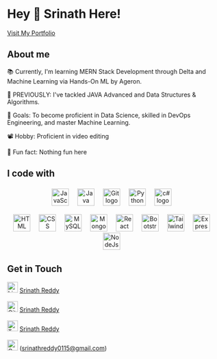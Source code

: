 <h1 align="left">Hey 👋 Srinath Here!</h1>

[Visit My Portfolio](https://srinathreddy.netlify.app/)


<h2 align="left">About me</h2>

<div align="left">
    <p>📚 Currently, I'm learning MERN Stack Development through Delta and Machine Learning via Hands-On ML by Ageron. </p>
    <p>📱 PREVIOUSLY: I've tackled JAVA Advanced and Data Structures & Algorithms.</p>
    <p>🎯 Goals: To become proficient in Data Science, skilled in DevOps Engineering, and master Machine Learning.</p>
    <p>📽️ Hobby: Proficient in video editing </p>
    <p>🎲 Fun fact: Nothing fun here </p>
</div>

###

<h2 align="left">I code with</h2>

###

<div align="center">
  <img src="https://skillicons.dev/icons?i=js" height="40" alt="JavaScript logo"  />
  <img width="12" />
  <img src="https://skillicons.dev/icons?i=java" height="40" alt="Java logo"  />
  <img width="12" />
  <img src="https://skillicons.dev/icons?i=git" height="40" alt="Git logo"  />
  <img width="12" />
  <img src="https://skillicons.dev/icons?i=py" height="40" alt="Python logo"  />
  <img width="12" />
  <img src="https://skillicons.dev/icons?i=c" height="40" alt="c# logo"  />
  <img width="12" />
  <br/>  <br/>
  <img src="https://skillicons.dev/icons?i=html" height="40" alt="HTML logo"  />
  <img width="12" />
  <img src="https://skillicons.dev/icons?i=css" height="40" alt="CSS logo"  />
  <img width="12" />
  <img src="https://skillicons.dev/icons?i=mysql" height="40" alt="MySQL logo"  />
  <img width="12" />
  <img src="https://skillicons.dev/icons?i=mongodb" height="40" alt="MongoDB logo"  />
  <img width="12" />
  <img src="https://skillicons.dev/icons?i=react" height="40" alt="React logo"  />
  <img width="12" />
  <img src="https://skillicons.dev/icons?i=bootstrap" height="40" alt="Bootstrap logo" />
  <img width="12" />
  <img src="https://skillicons.dev/icons?i=tailwind" height="40" alt="Tailwind logo" />
  <img width="12" />
  <img src="https://skillicons.dev/icons?i=express" height="40" alt="Express logo" />
  <img width="12" />
  <img src="https://skillicons.dev/icons?i=nodejs" height="40" alt="NodeJs logo" />
  <img width="12" />
 
</div>

###


## Get in Touch

<img src="https://skillicons.dev/icons?i=linkedin" height="25" alt="LinkedIn logo"  /> [Srinath Reddy](https://www.linkedin.com/in/srinath-reddy-0a57a224b/) <img width="20" /> 
</br> </br>
<img src="https://skillicons.dev/icons?i=github" height="25" alt="Github logo"  /> [Srinath Reddy](https://github.com/siddu015) <img width="20" />
</br> </br>
<img src="https://skillicons.dev/icons?i=twitter" height="25" alt="Twitter logo"  /> [Srinath Reddy](https://twitter.com/Srinath0115)  <img width="20" />
</br> </br>
<img src="https://skillicons.dev/icons?i=gmail" height="25" alt="Gmail logo"  />  (srinathreddy0115@gmail.com)  <img width="20" />

